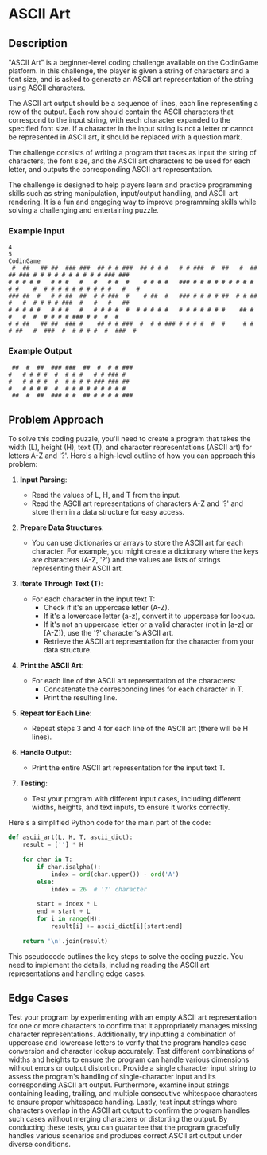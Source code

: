 # ASCII Art

## Description

"ASCII Art" is a beginner-level coding challenge available on the CodinGame platform. In this challenge, the player is given a string of characters and a font size, and is asked to generate an ASCII art representation of the string using ASCII characters.

The ASCII art output should be a sequence of lines, each line representing a row of the output. Each row should contain the ASCII characters that correspond to the input string, with each character expanded to the specified font size. If a character in the input string is not a letter or cannot be represented in ASCII art, it should be replaced with a question mark.

The challenge consists of writing a program that takes as input the string of characters, the font size, and the ASCII art characters to be used for each letter, and outputs the corresponding ASCII art representation.

The challenge is designed to help players learn and practice programming skills such as string manipulation, input/output handling, and ASCII art rendering. It is a fun and engaging way to improve programming skills while solving a challenging and entertaining puzzle.

### Example Input

```
4
5
CodinGame
 #  ##   ## ##  ### ###  ## # # ###  ## # # #   # # ###  #  ##   #  ##   ## ### # # # # # # # # # # ### ### 
# # # # #   # # #   #   #   # #  #    # # # #   ### # # # # # # # # # # #    #  # # # # # # # # # #   #   # 
### ##  #   # # ##  ##  # # ###  #    # ##  #   ### # # # # ##  # # ##   #   #  # # # # ###  #   #   #   ## 
# # # # #   # # #   #   # # # #  #  # # # # #   # # # # # # #    ## # #   #  #  # # # # ### # #  #  #       
# # ##   ## ##  ### #    ## # # ###  #  # # ### # # # #  #  #     # # # ##   #  ###  #  # # # #  #  ###  #  

```

### Example Output

```
 ##  #  ##  ### ###  ##  #  # # ### 
#   # # # #  #  # # #   # # ### #   
#   # # # #  #  # # # # ### ### ##  
#   # # # #  #  # # # # # # # # #   
 ##  #  ##  ### # #  ## # # # # ### 
```

## Problem Approach

To solve this coding puzzle, you'll need to create a program that takes the width (L), height (H), text (T), and character representations (ASCII art) for letters A-Z and '?'. Here's a high-level outline of how you can approach this problem:

1. **Input Parsing**:
   - Read the values of L, H, and T from the input.
   - Read the ASCII art representations of characters A-Z and '?' and store them in a data structure for easy access.

2. **Prepare Data Structures**:
   - You can use dictionaries or arrays to store the ASCII art for each character. For example, you might create a dictionary where the keys are characters (A-Z, '?') and the values are lists of strings representing their ASCII art.

3. **Iterate Through Text (T)**:
   - For each character in the input text T:
     - Check if it's an uppercase letter (A-Z).
     - If it's a lowercase letter (a-z), convert it to uppercase for lookup.
     - If it's not an uppercase letter or a valid character (not in [a-z] or [A-Z]), use the '?' character's ASCII art.
     - Retrieve the ASCII art representation for the character from your data structure.

4. **Print the ASCII Art**:
   - For each line of the ASCII art representation of the characters:
     - Concatenate the corresponding lines for each character in T.
     - Print the resulting line.

5. **Repeat for Each Line**:
   - Repeat steps 3 and 4 for each line of the ASCII art (there will be H lines).

6. **Handle Output**:
   - Print the entire ASCII art representation for the input text T.

7. **Testing**:
   - Test your program with different input cases, including different widths, heights, and text inputs, to ensure it works correctly.

Here's a simplified Python code for the main part of the code:

```python
def ascii_art(L, H, T, ascii_dict):
    result = [''] * H
    
    for char in T:
        if char.isalpha():
            index = ord(char.upper()) - ord('A')
        else:
            index = 26  # '?' character
            
        start = index * L
        end = start + L
        for i in range(H):
            result[i] += ascii_dict[i][start:end]
    
    return '\n'.join(result)
```

This pseudocode outlines the key steps to solve the coding puzzle. You need to implement the details, including reading the ASCII art representations and handling edge cases.

## Edge Cases

Test your program by experimenting with an empty ASCII art representation for one or more characters to confirm that it appropriately manages missing character representations. Additionally, try inputting a combination of uppercase and lowercase letters to verify that the program handles case conversion and character lookup accurately. Test different combinations of widths and heights to ensure the program can handle various dimensions without errors or output distortion. Provide a single character input string to assess the program's handling of single-character input and its corresponding ASCII art output. Furthermore, examine input strings containing leading, trailing, and multiple consecutive whitespace characters to ensure proper whitespace handling. Lastly, test input strings where characters overlap in the ASCII art output to confirm the program handles such cases without merging characters or distorting the output. By conducting these tests, you can guarantee that the program gracefully handles various scenarios and produces correct ASCII art output under diverse conditions.

